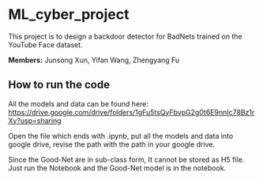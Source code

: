# ML_cyber_project
This project is to design a backdoor detector for BadNets trained on the YouTube Face dataset.

**Members:** Junsong Xun, Yifan Wang, Zhengyang Fu

## How to run the code

All the models and data can be found here: https://drive.google.com/drive/folders/1gFu5tsQyFbvpG2g0t6E9nnIc78Bz1rXy?usp=sharing

Open the file which ends with .ipynb, put all the models and data into google drive, revise the path with the path in your google drive.  

Since the Good-Net are in sub-class form, It cannot be stored as H5 file. Just run the Notebook and the Good-Net model is in the notebook.


